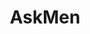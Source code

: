 ---
title: AskMen
crosslinks:
- AskReddit
- sex
- Fitness
- whynotasource
- AskWomen
- getdisciplined
- personalfinance
- OutOfTheLoop
- IAmA
- malefashionadvice
- todayilearned
- RoleReversal
- TwoXChromosomes
- OkCupid
- '2013'
- Malejewellery
- Assistance
- financialindependence
- childfree
- science
---